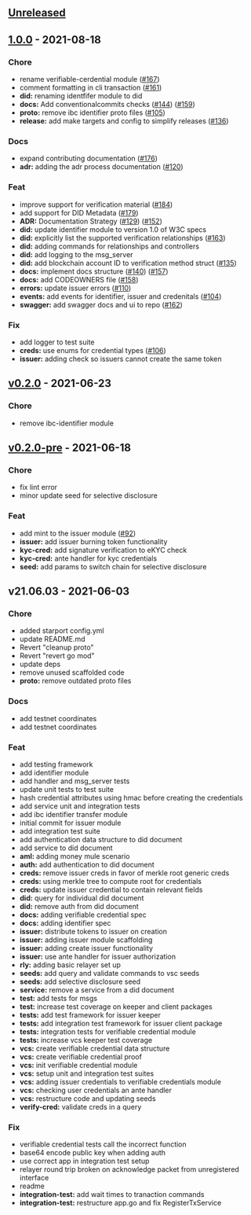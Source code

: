 <a name="unreleased"></a>
## [Unreleased]


<a name="1.0.0"></a>
## [1.0.0] - 2021-08-18
### Chore
- rename verifiable-cerdential module ([#167](https://github.com/allinbits/cosmos-cash/issues/167))
- comment formatting in cli transaction ([#161](https://github.com/allinbits/cosmos-cash/issues/161))
- **did:** renaming identfifer module to did
- **docs:** Add conventionalcommits checks ([#144](https://github.com/allinbits/cosmos-cash/issues/144)) ([#159](https://github.com/allinbits/cosmos-cash/issues/159))
- **proto:** remove ibc identifier proto files ([#105](https://github.com/allinbits/cosmos-cash/issues/105))
- **release:** add make targets and config to simplify releases ([#136](https://github.com/allinbits/cosmos-cash/issues/136))

### Docs
- expand contributing documentation ([#176](https://github.com/allinbits/cosmos-cash/issues/176))
- **adr:** adding the adr process documentation ([#120](https://github.com/allinbits/cosmos-cash/issues/120))

### Feat
- improve support for verification material ([#184](https://github.com/allinbits/cosmos-cash/issues/184))
- add support for DID Metadata ([#179](https://github.com/allinbits/cosmos-cash/issues/179))
- **ADR:** Documentation Strategy ([#129](https://github.com/allinbits/cosmos-cash/issues/129)) ([#152](https://github.com/allinbits/cosmos-cash/issues/152))
- **did:** update identifier module to version 1.0 of W3C specs
- **did:** explicitly list the supported verification relationships ([#163](https://github.com/allinbits/cosmos-cash/issues/163))
- **did:** adding commands for relationships and controllers
- **did:** add logging to the msg_server
- **did:** add blockchain account ID to verification method struct ([#135](https://github.com/allinbits/cosmos-cash/issues/135))
- **docs:** implement docs structure ([#140](https://github.com/allinbits/cosmos-cash/issues/140)) ([#157](https://github.com/allinbits/cosmos-cash/issues/157))
- **docs:** add CODEOWNERS file ([#158](https://github.com/allinbits/cosmos-cash/issues/158))
- **errors:** update issuer errors ([#110](https://github.com/allinbits/cosmos-cash/issues/110))
- **events:** add events for identifier, issuer and credenitals   ([#104](https://github.com/allinbits/cosmos-cash/issues/104))
- **swagger:** add swagger docs and ui to repo ([#162](https://github.com/allinbits/cosmos-cash/issues/162))

### Fix
- add logger to test suite
- **creds:** use enums for credential types ([#106](https://github.com/allinbits/cosmos-cash/issues/106))
- **issuer:** adding check so issuers cannot create the same token


<a name="v0.2.0"></a>
## [v0.2.0] - 2021-06-23
### Chore
- remove ibc-identifier module


<a name="v0.2.0-pre"></a>
## [v0.2.0-pre] - 2021-06-18
### Chore
- fix lint error
- minor update seed for selective disclosure

### Feat
- add mint to the issuer module ([#92](https://github.com/allinbits/cosmos-cash/issues/92))
- **issuer:** add issuer burning token functionality
- **kyc-cred:** add signature verification to eKYC check
- **kyc-cred:** ante handler for kyc credentials
- **seed:** add params to switch chain for selective disclosure


<a name="v21.06.03"></a>
## v21.06.03 - 2021-06-03
### Chore
- added starport config.yml
- update README.md
- Revert "cleanup proto"
- Revert "revert go mod"
- update deps
- remove unused scaffolded code
- **proto:** remove outdated proto files

### Docs
- add testnet coordinates
- add testnet coordinates

### Feat
- add testing framework
- add identifier module
- add handler and msg_server tests
- update unit tests to test suite
- hash credential attributes using hmac before creating the credentials
- add service unit and integration tests
- add ibc identifier transfer module
- initial commit for issuer module
- add integration test suite
- add authentication data structure to did document
- add service to did document
- **aml:** adding money mule scenario
- **auth:** add authentication to did document
- **creds:** remove issuer creds in favor of merkle root generic creds
- **creds:** using merkle tree to compute root for credentials
- **creds:** update issuer credential to contain relevant fields
- **did:** query for individual did document
- **did:** remove auth from did document
- **docs:** adding verifiable credential spec
- **docs:** adding identifier spec
- **issuer:** distribute tokens to issuer on creation
- **issuer:** adding issuer module scaffolding
- **issuer:** adding create issuer functionality
- **issuer:** use ante handler for issuer authorization
- **rly:** adding basic relayer set up
- **seeds:** add query and validate commands to vsc seeds
- **seeds:** add selective disclosure seed
- **service:** remove a service from a did document
- **test:** add tests for msgs
- **test:** increase test coverage on keeper and client packages
- **tests:** add test framework for issuer keeper
- **tests:** add integration test framework for issuer client package
- **tests:** integration tests for verifiable credential module
- **tests:** increase vcs keeper test coverage
- **vcs:** create verifiable credential data structure
- **vcs:** create verifiable credential proof
- **vcs:** init verifiable credential module
- **vcs:** setup unit and integration test suites
- **vcs:** adding issuer credentials to verifiable credentials module
- **vcs:** checking user credentials an ante handler
- **vcs:** restructure code and updating seeds
- **verify-cred:** validate creds in a query

### Fix
- verifiable credential tests call the incorrect function
- base64 encode public key when adding auth
- use correct app in integration test setup
- relayer round trip broken on acknowledge packet from unregistered interface
- readme
- **integration-test:** add wait times to tranaction commands
- **integration-test:** restructure app.go and fix RegisterTxService


[Unreleased]: https://github.com/allinbits/cosmos-cash/compare/1.0.0...HEAD
[1.0.0]: https://github.com/allinbits/cosmos-cash/compare/v0.2.0...1.0.0
[v0.2.0]: https://github.com/allinbits/cosmos-cash/compare/v0.2.0-pre...v0.2.0
[v0.2.0-pre]: https://github.com/allinbits/cosmos-cash/compare/v21.06.03...v0.2.0-pre

